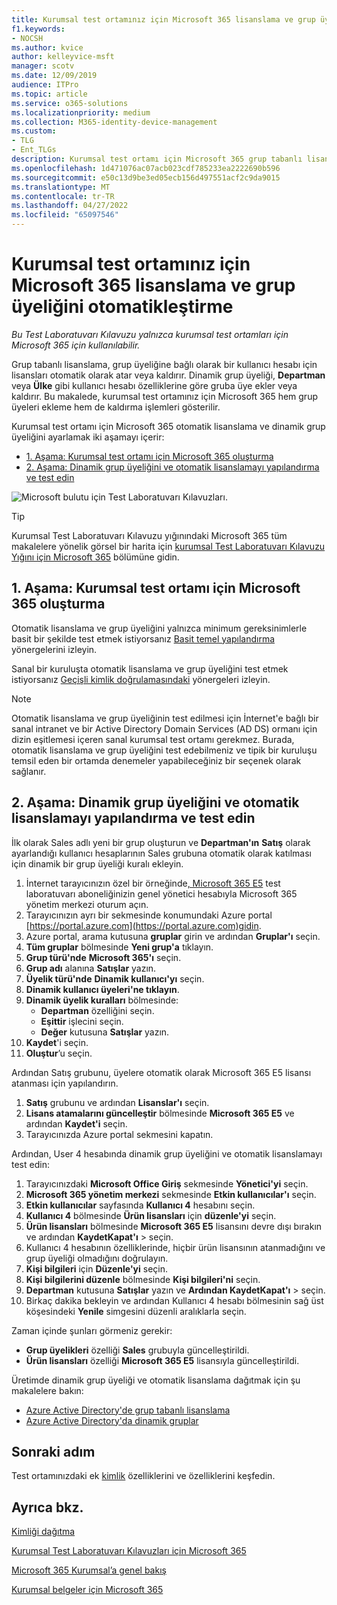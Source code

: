 ```yaml
---
title: Kurumsal test ortamınız için Microsoft 365 lisanslama ve grup üyeliğini otomatikleştirme
f1.keywords:
- NOCSH
ms.author: kvice
author: kelleyvice-msft
manager: scotv
ms.date: 12/09/2019
audience: ITPro
ms.topic: article
ms.service: o365-solutions
ms.localizationpriority: medium
ms.collection: M365-identity-device-management
ms.custom:
- TLG
- Ent_TLGs
description: Kurumsal test ortamı için Microsoft 365 grup tabanlı lisanslama ve dinamik grup üyeliğini yapılandırın.
ms.openlocfilehash: 1d471076ac07acb023cdf785233ea2222690b596
ms.sourcegitcommit: e50c13d9be3ed05ecb156d497551acf2c9da9015
ms.translationtype: MT
ms.contentlocale: tr-TR
ms.lasthandoff: 04/27/2022
ms.locfileid: "65097546"
---
```

# <a name="automate-licensing-and-group-membership-for-your-microsoft-365-for-enterprise-test-environment"></a>Kurumsal test ortamınız için Microsoft 365 lisanslama ve grup üyeliğini otomatikleştirme

*Bu Test Laboratuvarı Kılavuzu yalnızca kurumsal test ortamları için Microsoft 365 için kullanılabilir.*

Grup tabanlı lisanslama, grup üyeliğine bağlı olarak bir kullanıcı hesabı için lisansları otomatik olarak atar veya kaldırır. Dinamik grup üyeliği, **Departman** veya **Ülke** gibi kullanıcı hesabı özelliklerine göre gruba üye ekler veya kaldırır. Bu makalede, kurumsal test ortamınız için Microsoft 365 hem grup üyeleri ekleme hem de kaldırma işlemleri gösterilir.

Kurumsal test ortamı için Microsoft 365 otomatik lisanslama ve dinamik grup üyeliğini ayarlamak iki aşamayı içerir:

- [1. Aşama: Kurumsal test ortamı için Microsoft 365 oluşturma](#phase-1-build-out-your-microsoft-365-for-enterprise-test-environment)
- [2. Aşama: Dinamik grup üyeliğini ve otomatik lisanslamayı yapılandırma ve test edin](#phase-2-configure-and-test-dynamic-group-membership-and-automatic-licensing)

![Microsoft bulutu için Test Laboratuvarı Kılavuzları.](../media/m365-enterprise-test-lab-guides/cloud-tlg-icon.png) 
    
> [!TIP]
> Kurumsal Test Laboratuvarı Kılavuzu yığınındaki Microsoft 365 tüm makalelere yönelik görsel bir harita için [kurumsal Test Laboratuvarı Kılavuzu Yığını için Microsoft 365](../downloads/Microsoft365EnterpriseTLGStack.pdf) bölümüne gidin.
  
## <a name="phase-1-build-out-your-microsoft-365-for-enterprise-test-environment"></a>1. Aşama: Kurumsal test ortamı için Microsoft 365 oluşturma

Otomatik lisanslama ve grup üyeliğini yalnızca minimum gereksinimlerle basit bir şekilde test etmek istiyorsanız [Basit temel yapılandırma](lightweight-base-configuration-microsoft-365-enterprise.md) yönergelerini izleyin.
  
Sanal bir kuruluşta otomatik lisanslama ve grup üyeliğini test etmek istiyorsanız [Geçişli kimlik doğrulamasındaki](pass-through-auth-m365-ent-test-environment.md) yönergeleri izleyin.
  
> [!NOTE]
> Otomatik lisanslama ve grup üyeliğinin test edilmesi için İnternet'e bağlı bir sanal intranet ve bir Active Directory Domain Services (AD DS) ormanı için dizin eşitlemesi içeren sanal kurumsal test ortamı gerekmez. Burada, otomatik lisanslama ve grup üyeliğini test edebilmeniz ve tipik bir kuruluşu temsil eden bir ortamda denemeler yapabileceğiniz bir seçenek olarak sağlanır.
  
## <a name="phase-2-configure-and-test-dynamic-group-membership-and-automatic-licensing"></a>2. Aşama: Dinamik grup üyeliğini ve otomatik lisanslamayı yapılandırma ve test edin

İlk olarak Sales adlı yeni bir grup oluşturun ve **Departman'ın** **Satış** olarak ayarlandığı kullanıcı hesaplarının Sales grubuna otomatik olarak katılması için dinamik bir grup üyeliği kuralı ekleyin.

1. İnternet tarayıcınızın özel bir örneğinde[, Microsoft 365 E5](https://admin.microsoft.com) test laboratuvarı aboneliğinizin genel yönetici hesabıyla Microsoft 365 yönetim merkezi oturum açın.
2. Tarayıcınızın ayrı bir sekmesinde konumundaki Azure portal [https://portal.azure.com](https://portal.azure.com)gidin.
3. Azure portal, arama kutusuna **gruplar** girin ve ardından **Gruplar'ı** seçin.
4. **Tüm gruplar** bölmesinde **Yeni grup'a** tıklayın.
5. **Grup türü'nde** **Microsoft 365'ı** seçin.
6. **Grup adı** alanına **Satışlar** yazın.
7. **Üyelik türü'nde** **Dinamik kullanıcı'yı** seçin.
8. **Dinamik kullanıcı üyeleri'ne tıklayın**.
9. **Dinamik üyelik kuralları** bölmesinde: 
   - **Departman** özelliğini seçin.
   - **Eşittir** işlecini seçin.
   - **Değer** kutusuna **Satışlar** yazın.
10. **Kaydet**'i seçin.
11. **Oluştur**’u seçin.

Ardından Satış grubunu, üyelere otomatik olarak Microsoft 365 E5 lisansı atanması için yapılandırın.

1. **Satış** grubunu ve ardından **Lisanslar'ı** seçin.
2. **Lisans atamalarını güncelleştir** bölmesinde **Microsoft 365 E5** ve ardından **Kaydet'i** seçin.
3. Tarayıcınızda Azure portal sekmesini kapatın.

Ardından, User 4 hesabında dinamik grup üyeliğini ve otomatik lisanslamayı test edin:

1. Tarayıcınızdaki **Microsoft Office Giriş** sekmesinde **Yönetici'yi** seçin.
2. **Microsoft 365 yönetim merkezi** sekmesinde **Etkin kullanıcılar'ı** seçin.
3. **Etkin kullanıcılar** sayfasında **Kullanıcı 4** hesabını seçin.
4. **Kullanıcı 4** bölmesinde **Ürün lisansları** için **düzenle'yi** seçin.
5. **Ürün lisansları** bölmesinde **Microsoft 365 E5** lisansını devre dışı bırakın ve ardından **KaydetKapat'ı** >  seçin.
6. Kullanıcı 4 hesabının özelliklerinde, hiçbir ürün lisansının atanmadığını ve grup üyeliği olmadığını doğrulayın.
7. **Kişi bilgileri** için **Düzenle'yi** seçin.
8. **Kişi bilgilerini düzenle** bölmesinde **Kişi bilgileri'ni** seçin.
9. **Departman** kutusuna **Satışlar** yazın ve **Ardından KaydetKapat'ı** >  seçin.
10. Birkaç dakika bekleyin ve ardından Kullanıcı 4 hesabı bölmesinin sağ üst köşesindeki **Yenile** simgesini düzenli aralıklarla seçin.

Zaman içinde şunları görmeniz gerekir:

- **Grup üyelikleri** özelliği **Sales** grubuyla güncelleştirildi.
- **Ürün lisansları** özelliği **Microsoft 365 E5** lisansıyla güncelleştirildi.

Üretimde dinamik grup üyeliği ve otomatik lisanslama dağıtmak için şu makalelere bakın:

- [Azure Active Directory'de grup tabanlı lisanslama](/azure/active-directory/fundamentals/active-directory-licensing-whatis-azure-portal)
- [Azure Active Directory'da dinamik gruplar](/azure/active-directory/users-groups-roles/groups-create-rule)

## <a name="next-step"></a>Sonraki adım

Test ortamınızdaki ek [kimlik](m365-enterprise-test-lab-guides.md#identity) özelliklerini ve özelliklerini keşfedin.

## <a name="see-also"></a>Ayrıca bkz.

[Kimliği dağıtma](deploy-identity-solution-overview.md)

[Kurumsal Test Laboratuvarı Kılavuzları için Microsoft 365](m365-enterprise-test-lab-guides.md)

[Microsoft 365 Kurumsal’a genel bakış](microsoft-365-overview.md)

[Kurumsal belgeler için Microsoft 365](/microsoft-365-enterprise/)